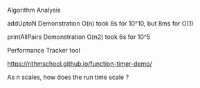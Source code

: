 Algorithm Analysis


addUptoN Demonstration O(n) took 8s for 10^10, but 8ms for O(1)

printAllPairs Demonstration O(n2) took 6s for 10^5


Performance Tracker tool

https://rithmschool.github.io/function-timer-demo/ 

As n scales, how does the run time scale ? 
